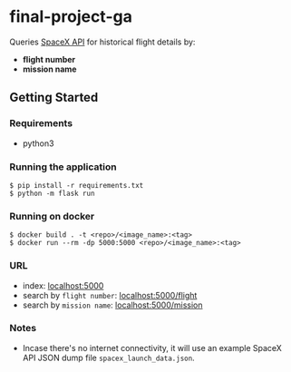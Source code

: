 # final-project-ga

Queries [SpaceX API](https://api.spacexdata.com/v3/launches) for historical flight details by:
* __flight number__
* __mission name__

## Getting Started
### Requirements
* python3

### Running the application
```
$ pip install -r requirements.txt
$ python -m flask run
```

### Running on docker
```
$ docker build . -t <repo>/<image_name>:<tag>
$ docker run --rm -dp 5000:5000 <repo>/<image_name>:<tag>
```

### URL
* index: [localhost:5000](localhost:5000)
* search by `flight number`: [localhost:5000/flight](localhost:5000/flight)
* search by `mission name`: [localhost:5000/mission](localhost:5000/mission)

### Notes
* Incase there's no internet connectivity, it will use an example SpaceX API JSON dump file `spacex_launch_data.json`.
